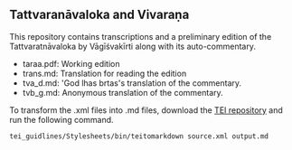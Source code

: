 ## Tattvaranāvaloka and Vivaraṇa

This repository contains transcriptions and a preliminary edition of the Tattvaratnāvaloka by Vāgīśvakīrti along with its auto-commentary.

- taraa.pdf: Working edition
- trans.md: Translation for reading the edition
- tva_d.md: 'God lhas brtas's translation of the commentary.
- tvb_g.md: Anonymous translation of the commentary.

To transform the .xml files into .md files, download the [TEI repository](https://github.com/TEIC/TEI) and run the following command. 

```
tei_guidlines/Stylesheets/bin/teitomarkdown source.xml output.md
```
